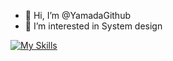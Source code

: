 - 👋 Hi, I’m @YamadaGithub
- 👀 I’m interested in System design

[![My Skills](https://skillicons.dev/icons?i=html,css,sass,js,ts,php,rust,lua,git,github,laravel,react,nextjs,nodejs,jest,firebase,githubactions,nestjs,graphql,docker,gcp,go,prisma&perline=8)](https://skillicons.dev)

<!---
YamadaGithub/YamadaGithub is a ✨ special ✨ repository because its `README.md` (this file) appears on your GitHub profile.
You can click the Preview link to take a look at your changes.
--->

